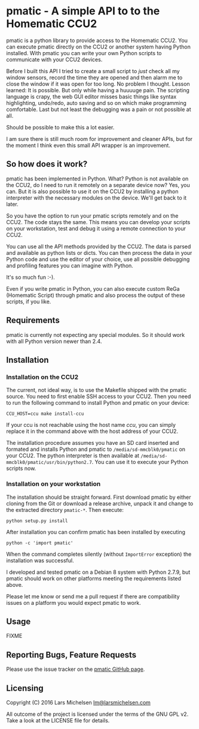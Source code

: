# pmatic - A simple API to to the Homematic CCU2

pmatic is a python library to provide access to the Homematic CCU2. You
can execute pmatic directly on the CCU2 or another system having Python
installed. With pmatic you can write your own Python scripts to communicate
with your CCU2 devices.

Before I built this API I tried to create a small script to *just* check
all my window sensors, record the time they are opened and then alarm
me to close the window if it was open for too long. No problem I thought.
Lesson learned: It is possible. But only while having a huuuuge pain.
The scripting language is crapy, the web GUI editor misses basic things
like syntax highlighting, undo/redo, auto saving and so on which make
programming comfortable. Last but not least the debugging was a pain
or not possible at all.

Should be possible to make this a lot easier.

I am sure there is still much room for improvement and cleaner APIs,
but for the moment I think even this small API wrapper is an improvement.

## So how does it work?

pmatic has been implemented in Python. What? Python is not available on
the CCU2, do I need to run it remotely on a separate device now? Yes,
you can. But it is also possible to use it on the CCU2 by installing
a python interpreter with the necessary modules on the device. We'll
get back to it later.

So you have the option to run your pmatic scripts remotely and on the
CCU2. The code stays the same. This means you can develop your scripts
on your workstation, test and debug it using a remote connection to
your CCU2.

You can use all the API methods provided by the CCU2. The data is parsed
and available as python lists or dicts. You can then process the data
in your Python code and use the editor of your choice, use all possible
debugging and profiling features you can imagine with Python.

It's so much fun :-).

Even if you write pmatic in Python, you can also execute custom ReGa
(Homematic Script) through pmatic and also process the output of these
scripts, if you like.

## Requirements

pmatic is currently not expecting any special modules. So it should work
with all Python version newer than 2.4.

## Installation

### Installation on the CCU2

The current, not ideal way, is to use the Makefile shipped with the pmatic
source. You need to first enable SSH access to your CCU2. Then you need to
run the following command to install Python and pmatic on your device:

```
CCU_HOST=ccu make install-ccu
```

If your ccu is not reachable using the host name *ccu*, you can simply replace
it in the command above with the host address of your CCU2.

The installation procedure assumes you have an SD card inserted and formated
and installs Python and pmatic to `/media/sd-mmcblk0/pmatic` on your CCU2.
The python interpreter is then available at
`/media/sd-mmcblk0/pmatic/usr/bin/python2.7`. You can use it to execute your
Python scripts now.

### Installation on your workstation

The installation should be straight forward. First download pmatic by either
cloning from the Git or download a release archive, unpack it and change to
the extracted directory `pmatic-*`. Then execute:

```
python setup.py install
```

After installation you can confirm pmatic has been installed by executing

```
python -c 'import pmatic'
```

When the command completes silently (without `ImportError` exception) the
installation was successful.


I developed and tested pmatic on a Debian 8 system with Python 2.7.9, but
pmatic should work on other platforms meeting the requirements listed above.

Please let me know or send me a pull request if there are compatibility
issues on a platform you would expect pmatic to work.

## Usage

FIXME

## Reporting Bugs, Feature Requests

Please use the issue tracker on the [pmatic GitHub page](https://github.com/LaMi-/pmatic).

## Licensing

Copyright (C) 2016 Lars Michelsen <lm@larsmichelsen.com>

All outcome of the project is licensed under the terms of the GNU GPL v2.
Take a look at the LICENSE file for details.
